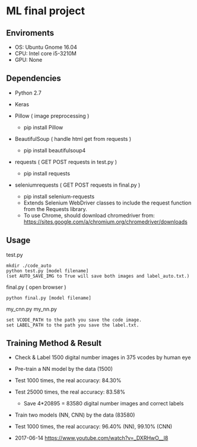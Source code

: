 # ML final project

## Enviroments

* OS: Ubuntu Gnome 16.04
* CPU: Intel core i5-3210M
* GPU: None

## Dependencies

* Python 2.7

* Keras

* Pillow ( image preprocessing )
  - pip install Pillow
  
* BeautifulSoup ( handle html get from requests )
  - pip install beautifulsoup4
  
* requests ( GET POST requests in test.py )
  - pip install requests
  
* seleniumrequests ( GET POST requests in final.py )
  - pip install selenium-requests
  - Extends Selenium WebDriver classes to include the request function from the Requests library.
  - To use Chrome, should download chromedriver from:
  	https://sites.google.com/a/chromium.org/chromedriver/downloads

## Usage

test.py
```
mkdir ./code_auto
python test.py [model filename]
(set AUTO_SAVE_IMG to True will save both images and label_auto.txt.)
```

final.py ( open browser )
```
python final.py [model filename]
```

my_cnn.py my_nn.py
```
set VCODE_PATH to the path you save the code image.
set LABEL_PATH to the path you save the label.txt.
```

## Training Method & Result

* Check & Label 1500 digital number images in 375 vcodes by human eye

* Pre-train a NN model by the data (1500)

* Test 1000 times, the real accuracy: 84.30%

* Test 25000 times, the real accuracy: 83.58%
  * Save 4*20895 = 83580 digital number images and correct labels

* Train two models (NN, CNN) by the data (83580)

* Test 1000 times, the real accuracy: 96.40% (NN), 99.10% (CNN)

* 2017-06-14 https://www.youtube.com/watch?v=_DXRHwO__l8
